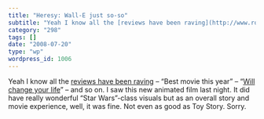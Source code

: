 ```yaml
---
title: "Heresy: Wall-E just so-so"
subtitle: "Yeah I know all the [reviews have been raving](http://www.rottentomatoes.com/m/wall_e/) – “Best movi..."
category: "298"
tags: []
date: "2008-07-20"
type: "wp"
wordpress_id: 1006
---
```

Yeah I know all the [reviews have been raving](http://www.rottentomatoes.com/m/wall_e/) – “Best movie this year” – “[Will change your life](http://www.newyorker.com/arts/critics/cinema/2008/07/21/080721crci_cinema_denby)” – and so on. I saw this new animated film last night. It did have really wonderful “Star Wars”-class visuals but as an overall story and movie experience, well, it was fine. Not even as good as Toy Story. Sorry.